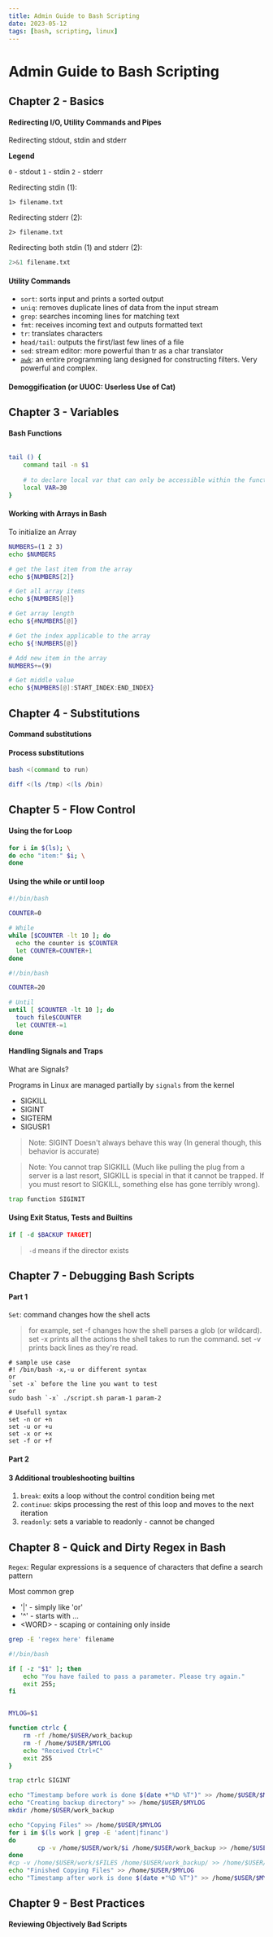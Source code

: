 ```yaml
---
title: Admin Guide to Bash Scripting
date: 2023-05-12
tags: [bash, scripting, linux]
---
```


# Admin Guide to Bash Scripting

## Chapter 2 - Basics

#### Redirecting I/O, Utility Commands and Pipes

Redirecting stdout, stdin and stderr

**Legend**

`0` - stdout
`1` - stdin
`2` - stderr


Redirecting stdin (1): 
```
1> filename.txt
```
Redirecting stderr (2): 
```
2> filename.txt
```

Redirecting both stdin (1) and stderr (2):
```bash
2>&1 filename.txt
```
#### Utility Commands
- `sort`: sorts input and prints a sorted output
- `uniq`: removes duplicate lines of data from the input stream
- `grep`: searches incoming lines for matching text
- `fmt`: receives incoming text and outputs formatted text
- `tr`: translates characters
- `head/tail`: outputs the first/last few lines of a file
- `sed`: stream editor: more powerful than tr as a char translator
- [`awk`](linux/awk.md): an entire programming lang designed for constructing filters. Very powerful and complex.

#### Demoggification (or UUOC: Userless Use of Cat)



## Chapter 3 - Variables

#### Bash Functions

```bash

tail () {
    command tail -n $1
    
    # to declare local var that can only be accessible within the function
    local VAR=30
}

```

#### Working with Arrays in Bash

To initialize an Array
```bash
NUMBERS=(1 2 3)
echo $NUMBERS

# get the last item from the array
echo ${NUMBERS[2]}

# Get all array items
echo ${NUMBERS[@]}

# Get array length
echo ${#NUMBERS[@]}

# Get the index applicable to the array
echo ${!NUMBERS[@]}

# Add new item in the array
NUMBERS+=(9)

# Get middle value
echo ${NUMBERS[@]:START_INDEX:END_INDEX}
```

## Chapter 4 - Substitutions

#### Command substitutions


#### Process substitutions

```bash
bash <(command to run)

diff <(ls /tmp) <(ls /bin)
```

## Chapter 5 - Flow Control

#### Using the for Loop


```bash
for i in $(ls); \
do echo "item:" $i; \
done
```

#### Using the while or until loop

```bash
#!/bin/bash

COUNTER=0

# While
while [$COUNTER -lt 10 ]; do
  echo the counter is $COUNTER
  let COUNTER=COUNTER+1
done
```

```bash
#!/bin/bash

COUNTER=20

# Until
until [ $COUNTER -lt 10 ]; do
  touch file$COUNTER
  let COUNTER-=1
done
```

#### Handling Signals and Traps

What are Signals?

Programs in Linux are managed partially by `signals` from the kernel

- SIGKILL
- SIGINT
- SIGTERM
- SIGUSR1

> Note: SIGINT Doesn't always behave this way (In general though, this behavior is accurate)

> Note: You cannot trap SIGKILL (Much like pulling the plug from a server is a last resort, SIGKILL is special in that it cannot be trapped. If you must resort to SIGKILL, something else has gone terribly wrong).
> 
```bash
trap function SIGINIT
```

#### Using Exit Status, Tests and Builtins

```bash
if [ -d $BACKUP TARGET]
```
> `-d` means if the director exists
> 



## Chapter 7 - Debugging Bash Scripts

#### Part 1

`Set`: command changes how the shell acts
> for example, set -f changes how the shell parses a glob (or wildcard). set -x prints all the actions the shell takes to run the command. set -v prints back lines as they're read.

``` 
# sample use case
#! /bin/bash -x,-u or different syntax
or
`set -x` before the line you want to test
or
sudo bash `-x` ./script.sh param-1 param-2
```

```
# Usefull syntax
set -n or +n
set -u or +u
set -x or +x
set -f or +f
```

#### Part 2
#### 3 Additional troubleshooting builtins

1. `break`: exits a loop without the control condition being met
2. `continue`: skips processing the rest of this loop and moves to the next iteration
3. `readonly`: sets a variable to readonly - cannot be changed

## Chapter 8 - Quick and Dirty Regex in Bash

`Regex`: Regular expressions is a sequence of characters that define a search pattern

Most common grep

- '|' - simply like 'or'
- '^' - starts with ...
- \<WORD\> - scaping or containing only inside

```bash
grep -E 'regex here' filename
```

```bash
#!/bin/bash

if [ -z "$1" ]; then
	echo "You have failed to pass a parameter. Please try again."
	exit 255;
fi


MYLOG=$1

function ctrlc {
	rm -rf /home/$USER/work_backup
	rm -f /home/$USER/$MYLOG
	echo "Received Ctrl+C"
	exit 255
}

trap ctrlc SIGINT

echo "Timestamp before work is done $(date +"%D %T")" >> /home/$USER/$MYLOG
echo "Creating backup directory" >> /home/$USER/$MYLOG
mkdir /home/$USER/work_backup

echo "Copying Files" >> /home/$USER/$MYLOG
for i in $(ls work | grep -E 'adent|financ')
do
        cp -v /home/$USER/work/$i /home/$USER/work_backup >> /home/$USER/$MYLOG
done
#cp -v /home/$USER/work/$FILES /home/$USER/work_backup/ >> /home/$USER/$MYLOG
echo "Finished Copying Files" >> /home/$USER/$MYLOG
echo "Timestamp after work is done $(date +"%D %T")" >> /home/$USER/$MYLOG
```

## Chapter 9 - Best Practices

#### Reviewing Objectively Bad Scripts

